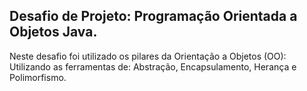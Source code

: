 ## Desafio de Projeto: Programação Orientada a Objetos  Java.

<p> Neste desafio foi utilizado os pilares da Orientação a Objetos (OO): 
  Utilizando as ferramentas de: Abstração, Encapsulamento, Herança e Polimorfismo. 
 <p>

